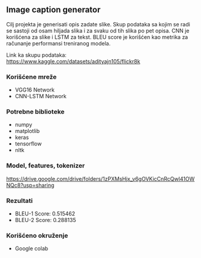 ## Image caption generator

Cilj projekta je generisati opis zadate slike. Skup podataka sa kojim se radi se sastoji od osam hiljada slika i za svaku od tih slika po pet opisa. CNN je korišćena za slike i LSTM za tekst. BLEU score je korišćen kao metrika za računanje performansi treniranog modela.

Link ka skupu podataka: https://www.kaggle.com/datasets/adityajn105/flickr8k

### Korišćene mreže
* VGG16 Network
* CNN-LSTM Network

### Potrebne biblioteke
* numpy
* matplotlib
* keras
* tensorflow
* nltk

### Model, features, tokenizer

https://drive.google.com/drive/folders/1zPXMsHjx_v6gOVKicCnRcQwI41OWNQc8?usp=sharing

### Rezultati
* BLEU-1 Score: 0.515462
* BLEU-2 Score: 0.288135

### Korišćeno okruženje
* Google colab